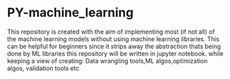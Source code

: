 # PY-machine_learning
This repository is created with the aim of implementing most (if not all) of the machine learning models without using machine learning libraries.
This can be helpful for beginners since it strips away the abstraction thats being done by ML libraries
this repository will be written in jupyter notebook.
while keeping a view of creating: Data wrangling tools,ML algos,optimization algos, validation tools etc
